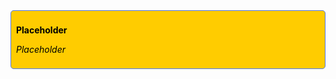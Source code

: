 <div style="background-color:#ffcc00; border: 0.5px solid #5078f0; padding: 8px; border-radius: 5px; color:black"> <p> <b> Placeholder </b> </p> <p></p> <p> <em>Placeholder </em></p> </div>